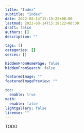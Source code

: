 ```yaml
---
title: "Index"
subtitle: "index"
date: 2022-08-14T15:19:22+08:00
lastmod: 2022-08-14T15:19:22+08:00
draft: false
authors: []
description: ""

tags: []
categories: []
series: []

hiddenFromHomePage: false
hiddenFromSearch: false

featuredImage: ""
featuredImagePreview: ""

toc:
  enable: true
math:
  enable: false
lightgallery: false
license: ""
---
```


<!--more-->

TODO